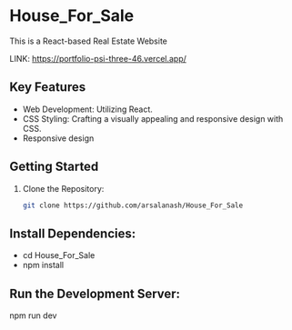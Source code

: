 # House_For_Sale
This is a React-based Real Estate Website

LINK: https://portfolio-psi-three-46.vercel.app/

## Key Features

- Web Development: Utilizing React.
- CSS Styling: Crafting a visually appealing and responsive design with CSS.
- Responsive design

## Getting Started

1. Clone the Repository:
   ```bash
   git clone https://github.com/arsalanash/House_For_Sale

## Install Dependencies:

- cd House_For_Sale
- npm install

## Run the Development Server:

npm run dev
